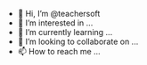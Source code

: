 - 👋 Hi, I’m @teachersoft
- 👀 I’m interested in ...
- 🌱 I’m currently learning ...
- 💞️ I’m looking to collaborate on ...
- 📫 How to reach me ...

<!---
teachersoft/teachersoft is a ✨ special ✨ repository because its `README.md` (this file) appears on your GitHub profile.
You can click the Preview link to take a look at your changes.
--->
